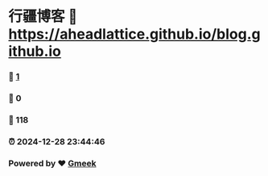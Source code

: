 # 行疆博客 :link: https://aheadlattice.github.io/blog.github.io 
### :page_facing_up: [1](https://aheadlattice.github.io/blog.github.io/tag.html) 
### :speech_balloon: 0 
### :hibiscus: 118 
### :alarm_clock: 2024-12-28 23:44:46 
### Powered by :heart: [Gmeek](https://github.com/Meekdai/Gmeek)
